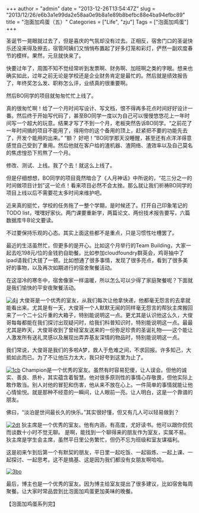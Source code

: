 +++
author = "admin"
date = "2013-12-26T13:54:47Z"
slug = "2013/12/26/e6b3a1e99da2e58aa0e9b8a1e89b8befbc88e4ba94efbc89"
title = "泡面加鸡蛋（五）"
Categories = ["Life", "zju"]
Tags = ["泡面加鸡蛋"]
+++

圣诞节一晃眼就过去了，但是喜庆的气氛却没有过去。正相反，宿舍门口的圣诞快乐还没来得及擦去，宿管阿姨们又悄悄布置起了好多灯笼和彩灯，俨然一副欢度春节的模样。果然，元旦就快来了。

快要过年了，周围不知不觉经常听到发票啊、财务啊、加班啊之类的字眼。想来也确实如此，过年之前无论是学校还是企业财务肯定是最忙的。然后就是绩效报告了，年终奖怎么发、职称怎么评，业绩真的很重要啊。

然后BO同学的项目就匆匆忙忙上线了。

真的很匆忙啊！给了一个月时间写设计、写文档，恨不得再多花点时间好好设计一番。然后终于开始写代码了，甚至BO同学一度以为自己可以慢慢悠悠花上一年时间写一个超大的玩意。结果才写了不到一个月，老板突然告诉BO同学。“之前花了一年时间搞的项目不能用了，得用你的这个备用的顶上，赶紧把不要的功能先去了，开发个能用的出来。” “额？ 好吧！”BO同学那天没睡醒，甚至还有点洋洋得意感觉自己受到了重用。然后他就在客户给的渣机器、渣网络、渣效率以及自己莫名的焦虑惶恐下煎熬了一个月。

修改、测试、上线。我了个去！就这么上线了。

但是仔细想想，BO同学的项目竟然暗合了《人月神话》中所说的，“花三分之一的时间做项目计划”这一论点！看来项目必然不会太挫。那么就让我们祈祷BO同学的项目上线以后不需要花太多时间来维护吧。

近来真的挺忙，学校的任务拖了一整个学期，是时候还了。打开自己印象笔记的TODO list，嘿嘿好家伙。两门课要重新学，两篇论文、两份技术报告要写，六篇数据库牛B论文要读。

不过要保持乐观的心态。其实上面这些都不是重点，只是习惯性吐槽罢了。
<!-- more -->
最近的生活虽然忙，但更多的是开心。比如这个月举行的Team Building，大家一起去吃198元/位的金钱豹自助餐。比如参加cloudfoundry群英会，鸡哥抽中了ipad请我们大搓了一顿。比如想通了很多事情，发现了很多亮点，看到了很多美好的事物，以及再次如期进行的宿舍聚餐活动。

在这湿冷的寒冬中，宿舍像家一样温暖，所以怎么可以少得了家庭聚餐呢？下面就是我们愉快的平安夜聚餐活动。

[![4jj](https://wonderflow.info/images/2013-12-26-e6b3a1e99da2e58aa0e9b8a1e89b8befbc88e4ba94efbc89/4jj-169x300.jpg)](https://wonderflow.info/images/2013-12-26-e6b3a1e99da2e58aa0e9b8a1e89b8befbc88e4ba94efbc89/4jj.jpg)
大俊哥是一个优秀的室友，从我们每次让他拿快递，他都毫无怨言的去拿就能看出来。尤其是有一天，大俊哥一个人默默无闻的同样毫无怨言的帮狄主席搬回来了一个二十公斤重的大箱子，特别能说明这一点。更尤其是认识他这么久，大俊哥每每都能在我们探讨出现疑问时，给我们科普知识时，特别能说明这一点。最最尤其是昨天，大俊哥收到了曾经室友送来的一份弥足珍贵的圣诞礼物——这个能让人激发所有送礼灵感以及展现出弄弄基友深情的物品时，特别能说明这一点。

我们常说，大俊哥是我们的多啦A梦，救人于危难之间，不求回报。许多知己，大抵如此而已。为了不让他压力太大，我只好夸到这里为止了。

[![1cb](https://wonderflow.info/images/2013-12-26-e6b3a1e99da2e58aa0e9b8a1e89b8befbc88e4ba94efbc89/1cb-169x300.jpg)](https://wonderflow.info/images/2013-12-26-e6b3a1e99da2e58aa0e9b8a1e89b8befbc88e4ba94efbc89/1cb.jpg)
Champion是一个优秀的室友。虽然有时容易犯傻，让人误会。但他的诚实、善良、质朴，其实蕴含着智慧。他对很多原则性的事情心存敬畏，但他实际上敢作敢当。别人对他的冒犯和伤害，他从来不放在心上。一件简单的事情就能让他心情愉悦。就是那种不经意的一瞬间，让人眼前一亮。让人明白，这是一个靠谱的朋友。

佛曰，“淡泊是世间最长久的快乐。”其实很好懂，但又有几人可以轻易做到？

[![2dt](https://wonderflow.info/images/2013-12-26-e6b3a1e99da2e58aa0e9b8a1e89b8befbc88e4ba94efbc89/2dt-169x300.jpg)](https://wonderflow.info/images/2013-12-26-e6b3a1e99da2e58aa0e9b8a1e89b8befbc88e4ba94efbc89/2dt.jpg)
狄主席是一个优秀的室友。他有内涵，有高度，尤好读书。他可以跟你侃侃而谈数十小时不觉无聊。
是啊，能找到一个聊得来的朋友作为室友，实属不易。
狄主席是学生会主席，虽然平日里公务繁忙，但仍不忘为班级和室友谋福利。

这是初来乍到后第一个有默契的朋友，平日里一起吃饭、一起锻炼、一起上课、一起探讨、一起思考。这不是搞基、这是因为我们都没有女朋友啊哈哈。

[![3bo](https://wonderflow.info/images/2013-12-26-e6b3a1e99da2e58aa0e9b8a1e89b8befbc88e4ba94efbc89/3bo-169x300.jpg)](https://wonderflow.info/images/2013-12-26-e6b3a1e99da2e58aa0e9b8a1e89b8befbc88e4ba94efbc89/3bo.jpg)

最后，博主也是一个优秀的室友。因为博主给室友提出了很多建议，比如宿舍每周聚餐。让大家时常品尝到比泡面加鸡蛋更加美味的晚餐。

【泡面加鸡蛋系列完】
